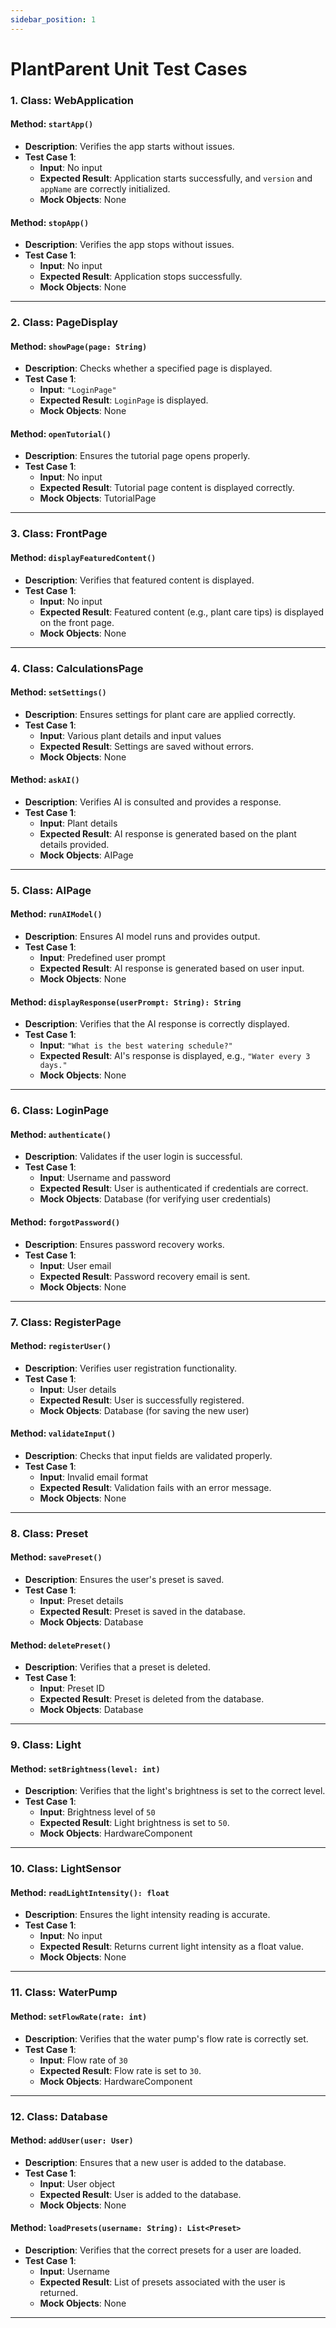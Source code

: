 ```yaml
---
sidebar_position: 1
---
```


# PlantParent Unit Test Cases

### 1. **Class: WebApplication**
#### Method: `startApp()`
- **Description**: Verifies the app starts without issues.
- **Test Case 1**: 
  - **Input**: No input
  - **Expected Result**: Application starts successfully, and `version` and `appName` are correctly initialized.
  - **Mock Objects**: None

#### Method: `stopApp()`
- **Description**: Verifies the app stops without issues.
- **Test Case 1**: 
  - **Input**: No input
  - **Expected Result**: Application stops successfully.
  - **Mock Objects**: None

---

### 2. **Class: PageDisplay**
#### Method: `showPage(page: String)`
- **Description**: Checks whether a specified page is displayed.
- **Test Case 1**:
  - **Input**: `"LoginPage"`
  - **Expected Result**: `LoginPage` is displayed.
  - **Mock Objects**: None

#### Method: `openTutorial()`
- **Description**: Ensures the tutorial page opens properly.
- **Test Case 1**:
  - **Input**: No input
  - **Expected Result**: Tutorial page content is displayed correctly.
  - **Mock Objects**: TutorialPage

---

### 3. **Class: FrontPage**
#### Method: `displayFeaturedContent()`
- **Description**: Verifies that featured content is displayed.
- **Test Case 1**:
  - **Input**: No input
  - **Expected Result**: Featured content (e.g., plant care tips) is displayed on the front page.
  - **Mock Objects**: None

---

### 4. **Class: CalculationsPage**
#### Method: `setSettings()`
- **Description**: Ensures settings for plant care are applied correctly.
- **Test Case 1**:
  - **Input**: Various plant details and input values
  - **Expected Result**: Settings are saved without errors.
  - **Mock Objects**: None

#### Method: `askAI()`
- **Description**: Verifies AI is consulted and provides a response.
- **Test Case 1**:
  - **Input**: Plant details
  - **Expected Result**: AI response is generated based on the plant details provided.
  - **Mock Objects**: AIPage

---

### 5. **Class: AIPage**
#### Method: `runAIModel()`
- **Description**: Ensures AI model runs and provides output.
- **Test Case 1**:
  - **Input**: Predefined user prompt
  - **Expected Result**: AI response is generated based on user input.
  - **Mock Objects**: None

#### Method: `displayResponse(userPrompt: String): String`
- **Description**: Verifies that the AI response is correctly displayed.
- **Test Case 1**:
  - **Input**: `"What is the best watering schedule?"`
  - **Expected Result**: AI's response is displayed, e.g., `"Water every 3 days."`
  - **Mock Objects**: None

---

### 6. **Class: LoginPage**
#### Method: `authenticate()`
- **Description**: Validates if the user login is successful.
- **Test Case 1**:
  - **Input**: Username and password
  - **Expected Result**: User is authenticated if credentials are correct.
  - **Mock Objects**: Database (for verifying user credentials)

#### Method: `forgotPassword()`
- **Description**: Ensures password recovery works.
- **Test Case 1**:
  - **Input**: User email
  - **Expected Result**: Password recovery email is sent.
  - **Mock Objects**: None

---

### 7. **Class: RegisterPage**
#### Method: `registerUser()`
- **Description**: Verifies user registration functionality.
- **Test Case 1**:
  - **Input**: User details
  - **Expected Result**: User is successfully registered.
  - **Mock Objects**: Database (for saving the new user)

#### Method: `validateInput()`
- **Description**: Checks that input fields are validated properly.
- **Test Case 1**:
  - **Input**: Invalid email format
  - **Expected Result**: Validation fails with an error message.
  - **Mock Objects**: None

---

### 8. **Class: Preset**
#### Method: `savePreset()`
- **Description**: Ensures the user's preset is saved.
- **Test Case 1**:
  - **Input**: Preset details
  - **Expected Result**: Preset is saved in the database.
  - **Mock Objects**: Database

#### Method: `deletePreset()`
- **Description**: Verifies that a preset is deleted.
- **Test Case 1**:
  - **Input**: Preset ID
  - **Expected Result**: Preset is deleted from the database.
  - **Mock Objects**: Database

---

### 9. **Class: Light**
#### Method: `setBrightness(level: int)`
- **Description**: Verifies that the light's brightness is set to the correct level.
- **Test Case 1**:
  - **Input**: Brightness level of `50`
  - **Expected Result**: Light brightness is set to `50`.
  - **Mock Objects**: HardwareComponent

---

### 10. **Class: LightSensor**
#### Method: `readLightIntensity(): float`
- **Description**: Ensures the light intensity reading is accurate.
- **Test Case 1**:
  - **Input**: No input
  - **Expected Result**: Returns current light intensity as a float value.
  - **Mock Objects**: None

---

### 11. **Class: WaterPump**
#### Method: `setFlowRate(rate: int)`
- **Description**: Verifies that the water pump's flow rate is correctly set.
- **Test Case 1**:
  - **Input**: Flow rate of `30`
  - **Expected Result**: Flow rate is set to `30`.
  - **Mock Objects**: HardwareComponent

---

### 12. **Class: Database**
#### Method: `addUser(user: User)`
- **Description**: Ensures that a new user is added to the database.
- **Test Case 1**:
  - **Input**: User object
  - **Expected Result**: User is added to the database.
  - **Mock Objects**: None

#### Method: `loadPresets(username: String): List<Preset>`
- **Description**: Verifies that the correct presets for a user are loaded.
- **Test Case 1**:
  - **Input**: Username
  - **Expected Result**: List of presets associated with the user is returned.
  - **Mock Objects**: None

---

